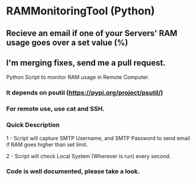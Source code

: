 # RAMMonitoringTool (Python)
## Recieve an email if one of your Servers' RAM usage goes over a set value (%)
## I'm merging fixes, send me a pull request.
Python Script to monitor RAM usage in Remote Computer.

### It depends on psutil (https://pypi.org/project/psutil/)

### For remote use, use cat and SSH.

### Quick Description

1 - Script will capture SMTP Username, and SMTP Password to send email if RAM goes higher than set limit.

2 - Script will check Local System (Wherever is run) every second.

### Code is well documented, please take a look.
